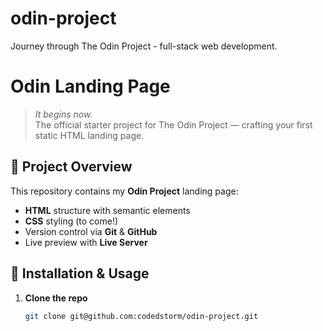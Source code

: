 # odin-project
Journey through The Odin Project - full-stack web development.
# Odin Landing Page

> *It begins now.*  
> The official starter project for The Odin Project — crafting your first static HTML landing page.

## 📜 Project Overview

This repository contains my **Odin Project** landing page:
- **HTML** structure with semantic elements  
- **CSS** styling (to come!)  
- Version control via **Git** & **GitHub**  
- Live preview with **Live Server**  

## 🔧 Installation & Usage

1. **Clone the repo**  
   ```bash
   git clone git@github.com:codedstorm/odin-project.git
